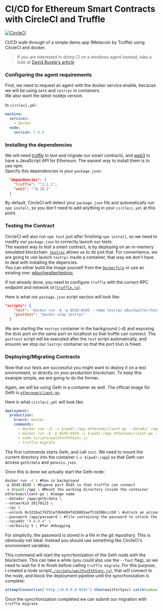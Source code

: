 # CI/CD for Ethereum Smart Contracts with CircleCI and Truffle

[![CircleCI](https://circleci.com/gh/wbuchwalter/circleci-ethereum.svg?style=svg)](https://circleci.com/gh/wbuchwalter/circleci-ethereum)

CI/CD walk-through of a simple demo app (Metacoin by Truffle) using CircleCI and docker.

> If you are interested in doing CI on a windows agent instead, take a look at [David Burela's article](https://davidburela.wordpress.com/2016/12/23/ethereum-devops-with-truffle-testrpc-visual-studio-team-services/)


### Configuring the agent requirements
First, we need to request an agent with the docker service enable, because we will be using `Geth` and `testrpc` in containers.  
We also want the latest nodejs version.
 
In `circleci.yml`:
```yaml
machine:
  services:
    - docker
  node:
    version: 7.4.0
```

### Installing the dependencies

We will need [truffle](https://github.com/ConsenSys/truffle) to test and migrate our smart contracts, and [web3](https://github.com/ethereum/web3.js/) to have a JavaScript API for Ethereum.
The easiest way to install them is to use npm.  
Specify this dependencies in your `package.json`:
```json
  "dependencies": {
    "truffle": "^2.1.1",
    "web3": "^0.18.2"
  }
```

By default, CircleCI will detect your `package.json` file and automatically run `npm install`, so you don't need to add anything in your `circleci.yml` at this point.

### Testing the Contract

CircleCI will also run `npm test` just after finishing `npm install`, so we need to modify our `package.json` to correctly launch our tests.  
The easiest way to test a smart contract, is by deploying on an in-memory simulated blockchain. [`testrpc`](https://github.com/ethereumjs/testrpc) allows us to do just that.
For convenience, we are going to use launch `testrpc` inside a container, that way we don't have to deal with installing the depencies.  
You can either build the image yourself from the [`Dockerfile`](https://github.com/ethereumjs/testrpc/blob/master/Dockerfile) or use an existing one: [wbuchwalter/testrpc](https://hub.docker.com/r/wbuchwalter/testrpc/)

If not already done, you need to configure `truffle` with the correct RPC endpoint and network id ([`truffle.js`](truffle.js)).

Here is what our `package.json` script section will look like:

```json
"scripts": {
    "test": "docker run -d -p 8545:8545 --name testrpc wbuchwalter/testrpc  && truffle test",
    "posttest": "docker stop testrpc"
  }
```
We are starting the `testrpc` container in the background (-d) and exposing the `8545` port on the same port on localhost so that truffle can connect.
The `posttest` script will be executed after the `test` script automatically, and ensures we stop our `testrpc` container so that the port `8545` is freed.


### Deploying/Migrating Contracts

Now that our tests are successful you might want to deploy it on a test environment, or directly on your production blockchain.
To keep this example simple, we are going to do the former.

Again, we will be using Geth in a container as well. The official image for Geth is [`ethereum/client-go`](https://hub.docker.com/r/ethereum/client-go/).

Here is what `circleci.yml` will look like:
```yaml
deployment:
  production:
    branch: master
    commands:
      - docker run -it -v $(pwd):/app ethereum/client-go --datadir /app/geth/data init /app/genesis.json
      - docker run -d -p 8545:8545 -v $(pwd):/app ethereum/client-go --datadir /app/geth/data --networkid 20170123 --rpc --unlock 0x322ba17d251afdb6d84fd288b5aef518208cccb9 --password /app/password --rpcaddr "0.0.0.0" --verbosity 5
      - node scripts/waitForEthSync.js
      - truffle migrate
```

The first commands starts Geth, and call `init`. We need to mount the current directory into the container (`-v $(pwd):/app`) so that Geth can access `geth/data` and `genesis.json`.  

Once this is done we actually start the Geth node:
``` bash
docker run -d \ #Run in background
-p 8545:8545 \ #Expose port 8545 so that truffle can connect
-v $(pwd):/app \ #Mount the working directory inside the container 
ethereum/client-go \ #image name
--datadir /app/geth/data \
--networkid 20170123 \ 
--rpc \
--unlock 0x322ba17d251afdb6d84fd288b5aef518208cccb9 \ #unlock an account that can submit transactions
--password /app/password \ #file containing the password to unlock the account
--rpcaddr "0.0.0.0" \
--verbosity 5 \ #for debugging
```

For simplicity, the password is stored in a file in the git repository. This is obviously not ideal. Instead you should use something like CircleCI's environment variables.

This command will start the syncrhonization of the Geth node with the blockchain. This can take a while (you could also use the `--fast` flag), so we need to wait for it to finish before calling `truffle migrate`.
For this purpose, I created a node script([`./scripts/waitForEthSync.js`](./scripts/waitForEthSync.js)), that will connect to the node, and block the deployment pipeline until the syncrhonization is complete:
```JavaScript
attemptConnection('http://0.0.0.0:8545').then(waitForSync).catch(console.log)
``` 

Once the syncrhonization completed we can submit our migration with `truffle migrate`


